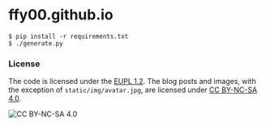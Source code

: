 # ffy00.github.io

```
$ pip install -r requirements.txt
$ ./generate.py
```

### License

The code is licensed under the [EUPL 1.2](https://eupl.eu).
The blog posts and images, with the exception of `static/img/avatar.jpg`, are licensed under [CC BY-NC-SA 4.0](https://creativecommons.org/licenses/by-nc-sa/4.0/).

![CC BY-NC-SA 4.0](https://mirrors.creativecommons.org/presskit/buttons/88x31/png/by-nc-sa.png)
